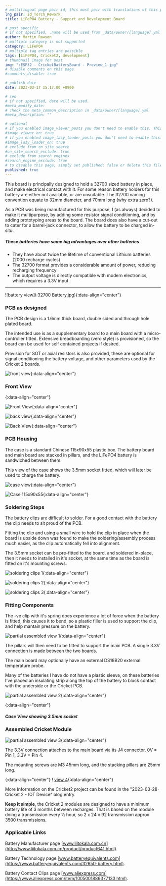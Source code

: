 ```yaml
---
# multilingual page pair id, this must pair with translations of this page. (This name must be unique)
lng_pair: id_Torch_Rework
title: LiFePO4 Battery - Support and Development Board

# post specific
# if not specified, .name will be used from _data/owner/[language].yml
author: Martin Rawson
# multiple category is not supported
category: LiFePO4
# multiple tag entries are possible
tags: [LiFePO4, Cricket2, development]
# thumbnail image for post
img: ":ESP32 - CricketBatteryBoard - Preview_1.jpg"
# disable comments on this page
#comments_disable: true

# publish date
date: 2023-03-17 15:17:00 +0900

# seo
# if not specified, date will be used.
#meta_modify_date: 
# check the meta_common_description in _data/owner/[language].yml
#meta_description: ""

# optional
# if you enabled image_viewer_posts you don't need to enable this. This is only if image_viewer_posts = false
#image_viewer_on: true
# if you enabled image_lazy_loader_posts you don't need to enable this. This is only if image_lazy_loader_posts = false
#image_lazy_loader_on: true
# exclude from on site search
#on_site_search_exclude: true
# exclude from search engines
#search_engine_exclude: true
# to disable this page, simply set published: false or delete this file
published: true
---
```


<!-- outline-start -->

This board is principally designed to hold a 32700 sized battery in place, and make electrical contact with it.
For some reason battery holders for this battery are either not available, or are unsuitable.
The 32700 naming convention equate to 32mm diameter, and 70mm long (why extra zero?).

As a PCB was being manufactured for this purpose, I (as always) decided to make it multipurpose, by adding some
resistor signal conditioning, and by adding prototyping areas to the board.
The board does also have a cut-out to cater for a barrel-jack connector, to allow the battery to be charged in-situ.


##### These batteries have some big advantages over other batteries

- They have about twice the lifetime of conventional Lithium batteries (2000 recharge cycles)
- The 32700 format provides a considerable amount  of power, reducing recharging frequency
- The output voltage is directly compatible with modern electronics, which requires a 3.3V input

***

![battery view](:32700 Battery.jpg){:data-align="center"}

<!-- outline-end -->


### PCB as designed

The PCB design is a 1.6mm thick board, double sided and through hole plated board.

The intended use is as a supplementary board to a main board with a micro-controller fitted.
Extensive breadboarding (vero style) is provisioned, so the board can be used for self contained
projects if desired.

Provision for SOT or axial resistors is also provided, these are optional for signal conditioning the
battery voltage, and other parameters used by the Cricket 2 boards.

![front view](:ESP32-CricketBatteryBoard115x90x55.jpg){:data-align="center"}

### Front View
{:data-align="center"}

![Front View](:Dummy-Title.jpg){:data-align="center"}

![back view](:ESP32-CricketBatteryBoard115x90x55_2.jpg){:data-align="center"}


![Back View](:Dummy-Title.jpg){:data-align="center"}


### PCB Housing

The case is a standard Chinese 115x90x55 plastic box.
The battery board and main board are stacked in pillars, and the LiFePO4 battery is sandwiched between them.

This view of the case shows the 3.5mm socket fitted, which will later be used to charge the battery.

![case view](:ESP32-CricketBatteryBoard115x90x55_3.jpg){:data-align="center"}


![Case 115x90x55](:Dummy-Title.jpg){:data-align="center"}


### Soldering Steps

The battery clips are difficult to solder. 
For a good contact with the battery
the clip needs to sit proud of the PCB. 

Fitting the clip and using a small wire to hold 
the clip in place when the board is upside down was found to make the soldering/assembly
process much easier, as the clip automatically fell into alignment.

The 3.5mm socket can be pre-fitted to the board, and soldered in-place, then it needs to
installed in it's socket, at the same time as the board is fitted on it's mounting screws.

![soldering clips 1](:ESP32-CricketBatteryBoard115x90x55_4.jpg){:data-align="center"}

![soldering clips 2](:ESP32-CricketBatteryBoard115x90x55_5.jpg){:data-align="center"}

![soldering clips 3](:ESP32-CricketBatteryBoard115x90x55_6.jpg){:data-align="center"}



### Fitting Components

The -ve clip with it's spring does experience a lot of force when the battery is fitted, 
this causes it to bend, so a plastic filler is used to support the clip, and help mantain
pressure on the battery.

![partial assembled view 1](:ESP32-CricketBatteryBoard-Clip_support_1.jpg){:data-align="center"}

The pillars will then need to be fitted to support the main PCB.
A single 3.3V connection is made between the two boards.

The main board may optionally have an external DS18B20 external temperature probe.

Many of the batteries I have do not have a plastic sleeve, on these batteries I've
placed an insulating strip along the top of the battery to block contact with the underside
or the Cricket PCB.

![partial assembled view 2](:ESP32-CricketBatteryBoard-3_5mmConnector.jpg){:data-align="center"}

{:data-align="center"}

##### Case View showing 3.5mm socket



### Assembled Cricket Module

![partial assembled view 3](:ESP32-CricketBatteryBoard-Body1.jpg){:data-align="center"}


The 3.3V connection attaches to the main board via its J4 connector,
0V = Pin 1, 3.3V = Pin 4.

The mounting screws are M3 45mm long, and the stacking pillars are 25mm long.


 {:data-align="center"}
! [view 4](:ESP32-CricketBatteryBoard-Body2.jpg){:data-align="center"}


More Information on the Cricket2 project can be found in the "2023-03-28-Cricket 2 - IOT Device" blog entry.

**Keep it simple**, the Cricket 2 modules are designed to have a minimum battery life of 3 months between recharges.
That is based on the module doing a transmission every ½ hour, so 2 x 24 x 92 transmission approx 3500 transmissions.



### Applicable Links

Battery Manufacturer page [www.liitokala.com.cn](http://www.liitokala.com.cn/product/product641.html).

Battery Technology page [www.batteryequivalents.com](https://www.batteryequivalents.com/32650-battery.html).

Battery Contact Clips page [www.aliexpress.com](https://www.aliexpress.com/item/1005001886377133.html).
